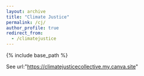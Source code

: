 ```yaml
---
layout: archive
title: "Climate Justice"
permalink: /cj/
author_profile: true
redirect_from:
  - /climatejustice
---
```


{% include base_path %}

See url:"https://climatejusticecollective.my.canva.site"
